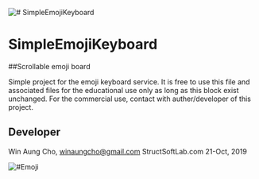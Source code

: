![# SimpleEmojiKeyboard](20191021-111637.jpg)
# SimpleEmojiKeyboard
##Scrollable emoji board

Simple project for the emoji keyboard service.
 It is free to use this file and associated files
 for the educational use only as long as this block exist
 unchanged. For the commercial use, 
 contact with auther/developer of this project.
## Developer
 Win Aung Cho, winaungcho@gmail.com
            StructSoftLab.com
            21-Oct, 2019


![#Emoji](20191021_111745.jpg)
